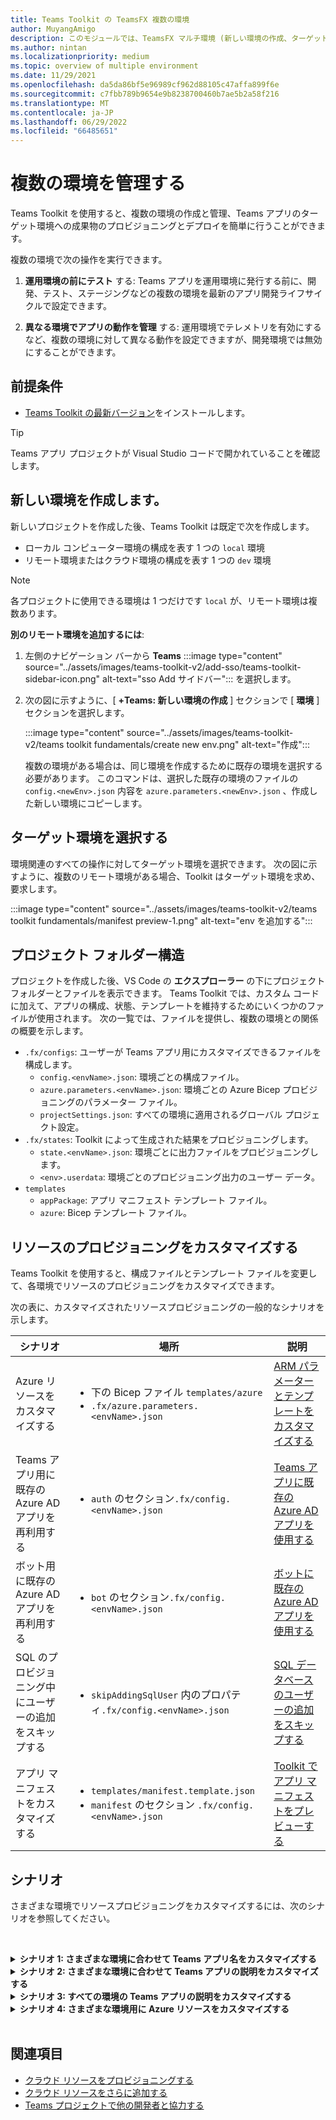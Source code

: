 ```yaml
---
title: Teams Toolkit の TeamsFX 複数の環境
author: MuyangAmigo
description: このモジュールでは、TeamsFX マルチ環境 (新しい環境の作成、ターゲット環境の選択など) について説明します。
ms.author: nintan
ms.localizationpriority: medium
ms.topic: overview of multiple environment
ms.date: 11/29/2021
ms.openlocfilehash: da5da86bf5e96989cf962d88105c47affa899f6e
ms.sourcegitcommit: c7fbb789b9654e9b8238700460b7ae5b2a58f216
ms.translationtype: MT
ms.contentlocale: ja-JP
ms.lasthandoff: 06/29/2022
ms.locfileid: "66485651"
---
```

# <a name="manage-multiple-environments"></a>複数の環境を管理する

 Teams Toolkit を使用すると、複数の環境の作成と管理、Teams アプリのターゲット環境への成果物のプロビジョニングとデプロイを簡単に行うことができます。

 複数の環境で次の操作を実行できます。

1. **運用環境の前にテスト** する: Teams アプリを運用環境に発行する前に、開発、テスト、ステージングなどの複数の環境を最新のアプリ開発ライフサイクルで設定できます。

2. **異なる環境でアプリの動作を管理** する: 運用環境でテレメトリを有効にするなど、複数の環境に対して異なる動作を設定できますが、開発環境では無効にすることができます。

## <a name="prerequisite"></a>前提条件

* [Teams Toolkit の最新バージョン](https://marketplace.visualstudio.com/items?itemName=TeamsDevApp.ms-teams-vscode-extension)をインストールします。

> [!TIP]
> Teams アプリ プロジェクトが Visual Studio コードで開かれていることを確認します。

## <a name="create-a-new-environment"></a>新しい環境を作成します。

新しいプロジェクトを作成した後、Teams Toolkit は既定で次を作成します。

* ローカル コンピューター環境の構成を表す 1 つの `local` 環境
* リモート環境またはクラウド環境の構成を表す 1 つの `dev` 環境

> [!NOTE]
> 各プロジェクトに使用できる環境は 1 つだけです `local` が、リモート環境は複数あります。

**別のリモート環境を追加するには**:

1. 左側のナビゲーション バーから **Teams** :::image type="content" source="../assets/images/teams-toolkit-v2/add-sso/teams-toolkit-sidebar-icon.png" alt-text="sso Add サイドバー"::: を選択します。
2. 次の図に示すように、[ **+Teams: 新しい環境の作成** ] セクションで [ **環境** ] セクションを選択します。

   :::image type="content" source="../assets/images/teams-toolkit-v2/teams toolkit fundamentals/create new env.png" alt-text="作成":::

   複数の環境がある場合は、同じ環境を作成するために既存の環境を選択する必要があります。 このコマンドは、選択した既存の環境のファイルの `config.<newEnv>.json` 内容を `azure.parameters.<newEnv>.json` 、作成した新しい環境にコピーします。

## <a name="select-target-environment"></a>ターゲット環境を選択する

環境関連のすべての操作に対してターゲット環境を選択できます。 次の図に示すように、複数のリモート環境がある場合、Toolkit はターゲット環境を求め、要求します。

:::image type="content" source="../assets/images/teams-toolkit-v2/teams toolkit fundamentals/manifest preview-1.png" alt-text="env を追加する":::

## <a name="project-folder-structure"></a>プロジェクト フォルダー構造

プロジェクトを作成した後、VS Code の **エクスプローラー** の下にプロジェクト フォルダーとファイルを表示できます。 Teams Toolkit では、カスタム コードに加えて、アプリの構成、状態、テンプレートを維持するためにいくつかのファイルが使用されます。 次の一覧では、ファイルを提供し、複数の環境との関係の概要を示します。

* `.fx/configs`: ユーザーが Teams アプリ用にカスタマイズできるファイルを構成します。
  * `config.<envName>.json`: 環境ごとの構成ファイル。
  * `azure.parameters.<envName>.json`: 環境ごとの Azure Bicep プロビジョニングのパラメーター ファイル。
  * `projectSettings.json`: すべての環境に適用されるグローバル プロジェクト設定。
* `.fx/states`: Toolkit によって生成された結果をプロビジョニングします。
  * `state.<envName>.json`: 環境ごとに出力ファイルをプロビジョニングします。
  * `<env>.userdata`: 環境ごとのプロビジョニング出力のユーザー データ。
* `templates`
  * `appPackage`: アプリ マニフェスト テンプレート ファイル。
  * `azure`: Bicep テンプレート ファイル。

## <a name="customize-resource-provision"></a>リソースのプロビジョニングをカスタマイズする

Teams Toolkit を使用すると、構成ファイルとテンプレート ファイルを変更して、各環境でリソースのプロビジョニングをカスタマイズできます。

次の表に、カスタマイズされたリソースプロビジョニングの一般的なシナリオを示します。

| シナリオ | 場所| 説明 |
| --- | --- | --- |
| Azure リソースをカスタマイズする | <ul> <li>下の Bicep ファイル `templates/azure`</li> <li>`.fx/azure.parameters.<envName>.json`</li></ul> | [ARM パラメーターとテンプレートをカスタマイズする](provision.md#customize-arm-parameters-and-templates) |
| Teams アプリ用に既存の Azure AD アプリを再利用する | <ul> <li>`auth` のセクション`.fx/config.<envName>.json`</li> </ul> |  [Teams アプリに既存の Azure AD アプリを使用する](provision.md#use-an-existing-azure-ad-app-for-your-teams-app) |
| ボット用に既存の Azure AD アプリを再利用する | <ul> <li>`bot` のセクション`.fx/config.<envName>.json`</li> </ul> | [ボットに既存の Azure AD アプリを使用する](provision.md#use-an-existing-azure-ad-app-for-your-bot) |
| SQL のプロビジョニング中にユーザーの追加をスキップする | <ul> <li>`skipAddingSqlUser` 内のプロパティ`.fx/config.<envName>.json`</li> </ul> | [SQL データベースのユーザーの追加をスキップする](provision.md#skip-adding-user-for-sql-database) |
| アプリ マニフェストをカスタマイズする | <ul> <li>`templates/manifest.template.json`</li> <li>`manifest` のセクション `.fx/config.<envName>.json`</li>  </ul> | [Toolkit でアプリ マニフェストをプレビューする](TeamsFx-preview-and-customize-app-manifest.md)|

## <a name="scenarios"></a>シナリオ

さまざまな環境でリソースプロビジョニングをカスタマイズするには、次のシナリオを参照してください。
<br>

<br><details>
<summary><b>シナリオ 1: さまざまな環境に合わせて Teams アプリ名をカスタマイズする </b></summary>

Teams アプリ名`myapp(dev)`は、既定の環境と`myapp(staging)`ステージング`staging`環境`dev`に設定できます。

カスタマイズの手順に従います。

1. 構成ファイル `.fx/configs/config.dev.json`を開きます。
2. *マニフェスト > appName > short* に`myapp(dev)`更新します。

  更新プログラム `.fx/configs/config.dev.json` は次のとおりです。

  ```json
  {
      "$schema": "https://aka.ms/teamsfx-env-config-schema",
      "description": "You can customize the TeamsFx config for different environments.   Visit https://aka.ms/teamsfx-env-config to learn more about this.",
      "manifest": {
          "appName": {
              "short": "myapp(dev)"
              ...
          }
      }
      ...
  }
  ```

3. 新しい環境を作成し、存在しない場合は名前を付 `staging` けます。
4. 構成ファイル `.fx/configs/config.staging.json`を開きます。
5. 同じプロパティを更新します `myapp(staging)`。
6. プロビジョニング コマンドと`staging`環境を`dev`実行して、リモート環境でアプリ名を更新します。 Teams Toolkit でプロビジョニング コマンドを実行するには、「 [プロビジョニング](provision.md#provision-using-teams-toolkit)」を参照してください。

</details>

<details>
<summary><b>シナリオ 2: さまざまな環境に合わせて Teams アプリの説明をカスタマイズする</b></summary>

さまざまな環境に対して異なる Teams アプリの説明を設定できます。

* 既定の環境 `dev`の場合、説明は `my app description for dev`.
* ステージング環境 `staging`の場合、説明は `my app description for staging`.

カスタマイズの手順に従います。

1. 構成ファイル `.fx/configs/config.dev.json`を開きます。
2. マニフェストの新しいプロパティ *>説明を追加>値*`my app description for dev`を指定します。

  更新プログラム `.fx/configs/config.dev.json` は次のとおりです。

  ```json
  {
      "$schema": "https://aka.ms/teamsfx-env-config-schema",
      "description": "You can customize the TeamsFx config for different environments.   Visit https://aka.ms/teamsfx-env-config to learn more about this.",
      "manifest": {
          ...
          "description": {
              "short": "`my app description for dev"
              ...
          }
      }
      ...
  }
  ```

3. 新しい環境を作成し、存在しない場合は名前を付 `staging` けます。
4. 構成ファイル `.fx/configs/config.staging.json`を開きます。
5. 同じプロパティ `my app description for staging`を .
6. Teams アプリ マニフェスト テンプレート `templates/appPackage/manifest.template.json`を開きます。
7. mustache 構文を使用してファイルを構成するで定義されている **変数** を使用するようにプロパティ`description > short`を更新します。`{{config.manifest.description.short}}`
  
  更新プログラム `manifest.template.json` は次のとおりです。

  ```json
  {
    "$schema": "https://developer.microsoft.com/en-us/json-schemas/teams/v1.11/MicrosoftTeams.schema.json",
    "manifestVersion": "1.11",
    "version": "1.0.0",
    ...
    "description": {
      "short": "{{config.manifest.description.short}}", 
      ...
    },
    ...
  }
  ```

8. 環境に対して `dev` プロビジョニング コマンドを `staging` 実行して、リモート環境でアプリ名を更新します。

</details>

<details>
<summary><b>シナリオ 3: すべての環境の Teams アプリの説明をカスタマイズする</b></summary>

Teams アプリの説明は、すべての環境に対して `my app description` 設定できます。

Teams アプリ マニフェスト テンプレートはすべての環境で共有されるため、ターゲットの説明の値を更新できます。

1. Teams アプリ マニフェスト テンプレート `templates/appPackage/manifest.template.json`を開きます。
2. **ハードコーディングされた文字列** を使用してプロパティ`description > short`を更新します`my app description`。
  
  更新プログラム `manifest.template.json` は次のとおりです。

  ```json
  {
    "$schema": "https://developer.microsoft.com/en-us/json-schemas/teams/v1.11/MicrosoftTeams.schema.json",
    "manifestVersion": "1.11",
    "version": "1.0.0",
    ...
    "description": {
      "short": "my app description",
      ...
    },
    ...
  }

  ```

3. **すべての** 環境に対してプロビジョニング コマンドを実行して、リモート環境でアプリ名を更新します。

</details>

<details>
<br><summary><b>シナリオ 4: さまざまな環境用に Azure リソースをカスタマイズする</b></summary>
環境ごとに Azure リソースをカスタマイズできます。たとえば、fx/configs/azure.parameters に対応する環境を編集できます。Azure 関数名を指定する {env}.json ファイル。

Bicep テンプレートとパラメーター ファイルの詳細については、[クラウド リソースのプロビジョニング](provision.md)に関するページを参照してください。
</details>
</br>

## <a name="see-also"></a>関連項目

* [クラウド リソースをプロビジョニングする](provision.md)
* [クラウド リソースをさらに追加する](add-resource.md)
* [Teams プロジェクトで他の開発者と協力する](TeamsFx-collaboration.md)
